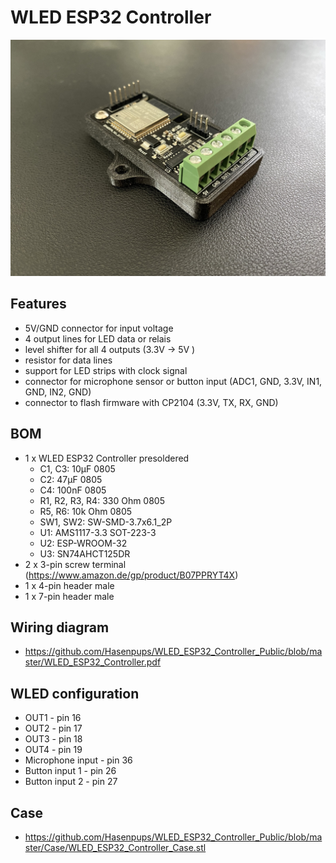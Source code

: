 # WLED ESP32 Controller

![Alt text](./Images/IMG_7885.jpeg?raw=true "solder1")

## Features
- 5V/GND connector for input voltage
- 4 output lines for LED data or relais
- level shifter for all 4 outputs (3.3V -> 5V )
- resistor for data lines
- support for LED strips with clock signal
- connector for microphone sensor or button input (ADC1, GND, 3.3V, IN1, GND, IN2, GND)
- connector to flash firmware with CP2104 (3.3V, TX, RX, GND)

## BOM
- 1 x WLED ESP32 Controller presoldered
    - C1, C3: 10µF 0805
    - C2: 47µF 0805
    - C4: 100nF 0805
    - R1, R2, R3, R4: 330 Ohm 0805
    - R5, R6: 10k Ohm 0805
    - SW1, SW2: SW-SMD-3.7x6.1_2P
    - U1: AMS1117-3.3 SOT-223-3
    - U2: ESP-WROOM-32
    - U3: SN74AHCT125DR
- 2 x 3-pin screw terminal (https://www.amazon.de/gp/product/B07PPRYT4X)
- 1 x 4-pin header male
- 1 x 7-pin header male

## Wiring diagram
- https://github.com/Hasenpups/WLED_ESP32_Controller_Public/blob/master/WLED_ESP32_Controller.pdf

## WLED configuration
- OUT1 - pin 16
- OUT2 - pin 17
- OUT3 - pin 18
- OUT4 - pin 19
- Microphone input - pin 36
- Button input 1 - pin 26
- Button input 2 - pin 27

## Case
- https://github.com/Hasenpups/WLED_ESP32_Controller_Public/blob/master/Case/WLED_ESP32_Controller_Case.stl
